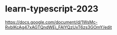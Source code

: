# learn-typescript-2023
https://docs.google.com/document/d/1WsMc-RvblKcAg47xAGTQndWEj_FAlYQzUxT6zs3GOmY/edit
